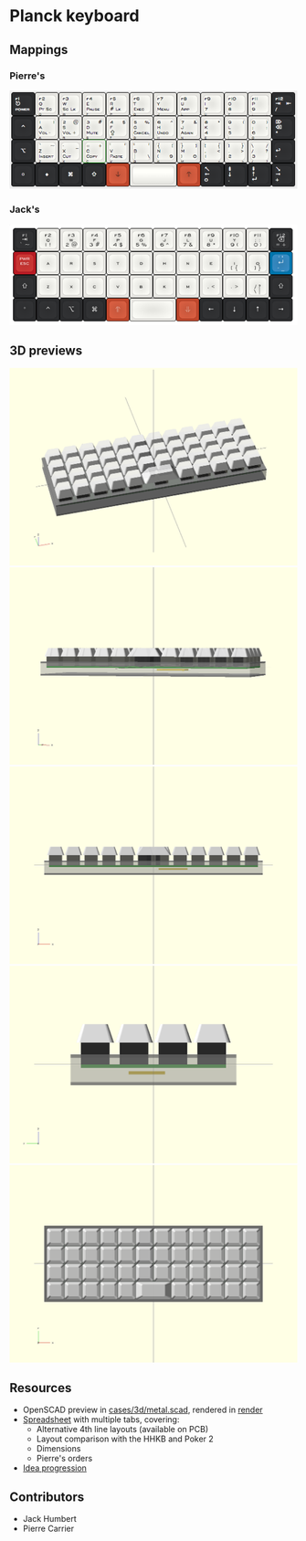 # Planck keyboard

## Mappings

### Pierre's

[![keyboard layout](layout-pcarrier.png)](http://www.keyboard-layout-editor.com/#/layouts/46aa7b0762cb7a535eaaf1e49644398f)


### Jack's

[![keyboard layout](layout-jack.png)](http://www.keyboard-layout-editor.com/#/layouts/313d2d43c1b86c7d223aa7ced2a67102)

## 3D previews

![Perspective 1](render/ppersp.png)
![Perspective 2](render/ppersp2.png)
![Front](render/pfront.png)
![Left](render/pleft.png)
![Top](render/ptop.png)

## Resources

- OpenSCAD preview in [cases/3d/metal.scad](shapes.scad), rendered in [render](render/)
- [Spreadsheet](https://docs.google.com/spreadsheets/d/16PL8BpmRk11sDVm4-0jr7IXSfV37S0lgZxZrVKjS4J4/) with multiple tabs, covering:
  - Alternative 4th line layouts (available on PCB)
  - Layout comparison with the HHKB and Poker 2
  - Dimensions
  - Pierre's orders
- [Idea progression](https://imgur.com/a/I05MD)

## Contributors

- Jack Humbert
- Pierre Carrier
